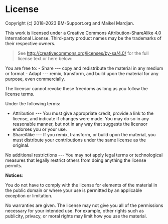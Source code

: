License
=======

Copyright (c) 2018-2023 BM-Support.org and Maikel Mardjan.

This work is licensed under a Creative Commons Attribution-ShareAlike
4.0 International License. Third-party product names may be the
trademarks of their respective owners.

> See <http://creativecommons.org/licenses/by-sa/4.0/> for the full
> license text or here below:

You are free to: - Share --- copy and redistribute the material in any
medium or format - Adapt --- remix, transform, and build upon the
material for any purpose, even commercially.

The licensor cannot revoke these freedoms as long as you follow the
license terms.

Under the following terms:

-   Attribution --- You must give appropriate credit, provide a link to
    the license, and indicate if changes were made. You may do so in any
    reasonable manner, but not in any way that suggests the licensor
    endorses you or your use.
-   ShareAlike --- If you remix, transform, or build upon the material,
    you must distribute your contributions under the same license as the
    original.

No additional restrictions --- You may not apply legal terms or
technological measures that legally restrict others from doing anything
the license permits.

**Notices**:

You do not have to comply with the license for elements of the material
in the public domain or where your use is permitted by an applicable
exception or limitation.

No warranties are given. The license may not give you all of the
permissions necessary for your intended use. For example, other rights
such as publicity, privacy, or moral rights may limit how you use the
material.

